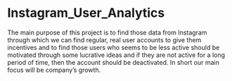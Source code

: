 # Instagram_User_Analytics
The main purpose of this project is to find those data from Instagram through which we can find regular, real user accounts to give them incentives and to find those users who seems to be less active should be motivated through some lucrative ideas and if they are not active for a long period of time, then the account should be deactivated. In short our main focus will be company’s growth.
